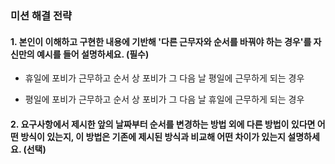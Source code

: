 ### 미션 해결 전략

#### 1. 본인이 이해하고 구현한 내용에 기반해 '다른 근무자와 순서를 바꿔야 하는 경우'를 자신만의 예시를 들어 설명하세요. (필수)

- 휴일에 포비가 근무하고 순서 상 포비가 그 다음 날 평일에 근무하게 되는 경우

- 평일에 포비가 근무하고 순서 상 포비가 그 다음 날 휴일에 근무하게 되는 경우

#### 2. 요구사항에서 제시한 앞의 날짜부터 순서를 변경하는 방법 외에 다른 방법이 있다면 어떤 방식이 있는지, 이 방법은 기존에 제시된 방식과 비교해 어떤 차이가 있는지 설명하세요. (선택)
